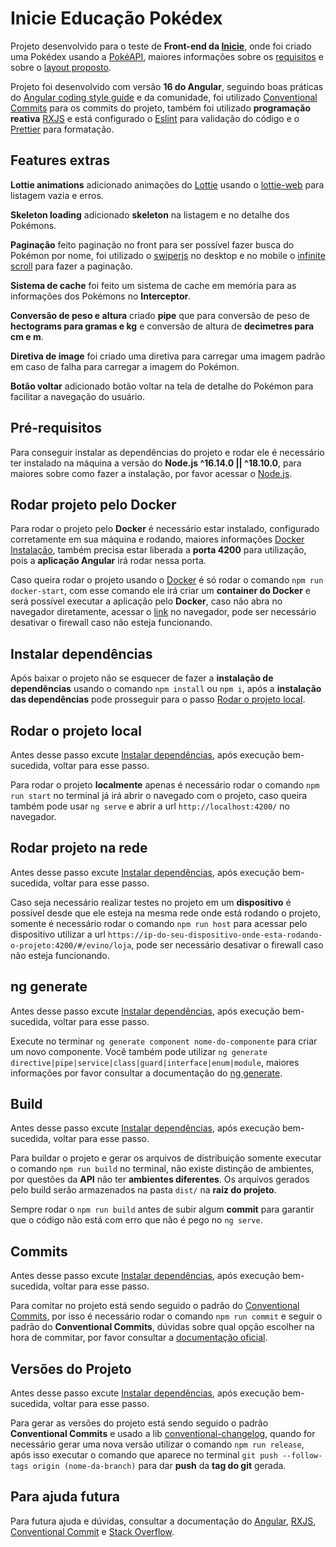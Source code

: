 # Inicie Educação Pokédex

Projeto desenvolvido para o teste de **Front-end da [Inicie](https://inicie.digital/)**, onde foi criado uma Pokédex usando a [PokéAPI](https://pokeapi.co/docs/v2), maiores informações sobre os [requisitos](https://docs.google.com/document/d/1gd9TQAthqJIhybIZBv4--c8fo_94xtOY4hksmk_M98E/edit#) e sobre o [layout proposto](https://www.figma.com/file/L2M9yaLX0hvKGa0mPwqZhu/Processo-Seletivo?node-id=3%3A449).

Projeto foi desenvolvido com versão **16 do Angular**, seguindo boas práticas do [Angular coding style guide](https://angular.io/guide/styleguide) e da comunidade, foi utilizado [Conventional Commits](https://www.conventionalcommits.org/en/v1.0.0/#specification) para os commits do projeto, também foi utilizado **programação reativa** [RXJS](https://rxjs.dev/) e está configurado o [Eslint](https://eslint.org/) para validação do código e o [Prettier](https://prettier.io/) para formatação.

## Features extras

**Lottie animations** adicionado animações do [Lottie](https://lottiefiles.com/) usando o [lottie-web](https://www.npmjs.com/package/lottie-web) para listagem vazia e erros.

**Skeleton loading** adicionado **skeleton** na listagem e no detalhe dos Pokémons.

**Paginação** feito paginação no front para ser possível fazer busca do Pokémon por nome, foi utilizado o [swiperjs](https://swiperjs.com/get-started) no desktop e no mobile o [infinite scroll](https://www.npmjs.com/package/ngx-infinite-scroll) para fazer a paginação.

**Sistema de cache** foi feito um sistema de cache em memória para as informações dos Pokémons no **Interceptor**.

**Conversão de peso e altura** criado **pipe** que para conversão de peso de **hectograms para gramas e kg** e conversão de altura de **decimetres para cm e m**.

**Diretiva de image** foi criado uma diretiva para carregar uma imagem padrão em caso de falha para carregar a imagem do Pokémon.

**Botão voltar** adicionado botão voltar na tela de detalhe do Pokémon para facilitar a navegação do usuário.

## Pré-requisitos

Para conseguir instalar as dependências do projeto e rodar ele é necessário ter instalado na máquina a versão do **Node.js ^16.14.0 || ^18.10.0**, para maiores sobre como fazer a instalação, por favor acessar o [Node.js](https://nodejs.org/en).

## Rodar projeto pelo Docker

Para rodar o projeto pelo **Docker** é necessário estar instalado, configurado corretamente em sua máquina e rodando, maiores informações [Docker Instalação](https://docs.docker.com/desktop/), também precisa estar liberada a **porta 4200** para utilização, pois a **aplicação Angular** irá rodar nessa porta.

Caso queira rodar o projeto usando o [Docker](https://www.docker.com/) é só rodar o comando `npm run docker-start`, com esse comando ele irá criar um **container do Docker** e será possível executar a aplicação pelo **Docker**, caso não abra no navegador diretamente, acessar o [link](http://localhost:4200) no navegador, pode ser necessário desativar o firewall caso não esteja funcionando.

## Instalar dependências

Após baixar o projeto não se esquecer de fazer a **instalação de dependências** usando o comando `npm install` ou `npm i`, após a **instalação das dependências** pode prosseguir para o passo [Rodar o projeto local](#rodar-o-projeto-local).

## Rodar o projeto local

Antes desse passo excute [Instalar dependências](#instalar-dependências), após execução bem-sucedida, voltar para esse passo.

Para rodar o projeto **localmente** apenas é necessário rodar o comando `npm run start` no terminal já irá abrir o navegado com o projeto, caso queira também pode usar `ng serve` e abrir a url `http://localhost:4200/` no navegador.

## Rodar projeto na rede

Antes desse passo excute [Instalar dependências](#instalar-dependências), após execução bem-sucedida, voltar para esse passo.

Caso seja necessário realizar testes no projeto em um **dispositivo** é possível desde que ele esteja na mesma rede onde está rodando o projeto, somente é necessário rodar o comando `npm run host` para acessar pelo dispositivo utilizar a url `https://ip-do-seu-dispositivo-onde-esta-rodando-o-projeto:4200/#/evino/loja`, pode ser necessário desativar o firewall caso não esteja funcionando.

## ng generate

Antes desse passo excute [Instalar dependências](#instalar-dependências), após execução bem-sucedida, voltar para esse passo.

Execute no terminar `ng generate component nome-do-componente` para criar um novo componente. Você também pode utilizar `ng generate directive|pipe|service|class|guard|interface|enum|module`, maiores informações por favor consultar a documentação do [ng generate](https://angular.io/cli/generate).

## Build

Antes desse passo excute [Instalar dependências](#instalar-dependências), após execução bem-sucedida, voltar para esse passo.

Para buildar o projeto e gerar os arquivos de distribuição somente executar o comando `npm run build` no terminal, não existe distinção de ambientes, por questões da **API** não ter **ambientes diferentes**. Os arquivos gerados pelo build serão armazenados na pasta `dist/` na **raiz do projeto**.

Sempre rodar o `npm run build` antes de subir algum **commit** para garantir que o código não está com erro que não é pego no `ng serve`.

## Commits

Antes desse passo excute [Instalar dependências](#instalar-dependências), após execução bem-sucedida, voltar para esse passo.

Para comitar no projeto está sendo seguido o padrão do [Conventional Commits](https://www.conventionalcommits.org/en/v1.0.0/#specification), por isso é necessário rodar o comando `npm run commit` e seguir o padrão do **Conventional Commits**, dúvidas sobre qual opção escolher na hora de commitar, por favor consultar a [documentação oficial](https://www.conventionalcommits.org/en/v1.0.0/#specification).

## Versões do Projeto

Antes desse passo excute [Instalar dependências](#instalar-dependências), após execução bem-sucedida, voltar para esse passo.

Para gerar as versões do projeto está sendo seguido o padrão **Conventional Commits** e usado a lib [conventional-changelog](https://github.com/conventional-changelog/conventional-changelog/tree/master/packages/standard-changelog), quando for necessário gerar uma nova versão utilizar o comando `npm run release`, após isso executar o comando que aparece no terminal `git push --follow-tags origin (nome-da-branch)` para dar **push** da **tag do git** gerada.

## Para ajuda futura

Para futura ajuda e dúvidas, consultar a documentação do [Angular](https://angular.io/), [RXJS](https://rxjs.dev/), [Conventional Commit](https://www.conventionalcommits.org/en/v1.0.0/) e [Stack Overflow](https://stackoverflow.com/).
